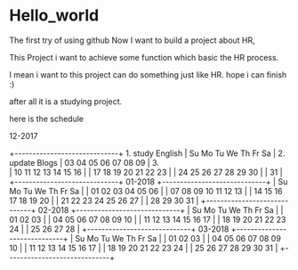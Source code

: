 # Hello_world
The first try of using github Now I want to build a project about HR,

This Project i want to achieve some function which basic the HR process.

I mean i want to this project can do something just like HR. hope i can finish :)

after all it is a studying project. 

here is the schedule 

12-2017 

 +-----------------------------+    1. study English 
 | Su  Mo  Tu  We  Th  Fr  Sa  |    2. update Blogs 
 | 03  04  05  06  07  08  09  |    3.  
 | 10  11  12  13  14  15  16  | 
 | 17  18  19  20  21  22  23  | 
 | 24  25  26  27  28  29  30  | 
 | 31                          | 
 +-----------------------------+ 
 01-2018 
 +-----------------------------+ 
 | Su  Mo  Tu  We  Th  Fr  Sa  | 
 |     01  02  03  04  05  06  | 
 | 07  08  09  10  11  12  13  | 
 | 14  15  16  17  18  19  20  | 
 | 21  22  23  24  25  26  27  | 
 | 28  29  30  31              | 
 +-----------------------------+ 
 02-2018 
 +-----------------------------+ 
 | Su  Mo  Tu  We  Th  Fr  Sa  | 
 |                 01  02  03  | 
 | 04  05  06  07  08  09  10  | 
 | 11  12  13  14  15  16  17  | 
 | 18  19  20  21  22  23  24  | 
 | 25  26  27  28              | 
 +-----------------------------+ 
 03-2018 
 +-----------------------------+ 
 | Su  Mo  Tu  We  Th  Fr  Sa  | 
 |                 01  02  03  | 
 | 04  05  06  07  08  09  10  | 
 | 11  12  13  14  15  16  17  | 
 | 18  19  20  21  22  23  24  | 
 | 25  26  27  28  29  30  31  | 
 +-----------------------------+ 
